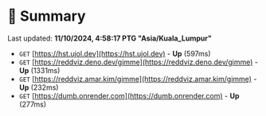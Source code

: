 # 📖 Summary
Last updated: **11/10/2024, 4:58:17 PTG "Asia/Kuala_Lumpur"**

- `GET` [https://hst.ujol.dev](https://hst.ujol.dev) - **Up** (597ms)
- `GET` [https://reddviz.deno.dev/gimme](https://reddviz.deno.dev/gimme) - **Up** (1331ms)
- `GET` [https://reddviz.amar.kim/gimme](https://reddviz.amar.kim/gimme) - **Up** (232ms)
- `GET` [https://dumb.onrender.com](https://dumb.onrender.com) - **Up** (277ms)
